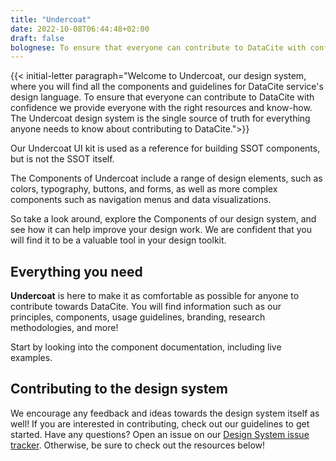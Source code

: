 ```yaml
---
title: "Undercoat"
date: 2022-10-08T06:44:48+02:00
draft: false
bolognese: To ensure that everyone can contribute to DataCite with confidence we provide everyone with the right resources and know-how. The Undercoat design system is the single source of truth for everything anyone needs to know about contributing to DataCite.
---
```



{{< initial-letter paragraph="Welcome to Undercoat, our design system, where you will find all the components and guidelines for DataCite service's design language. To ensure that everyone can contribute to DataCite with confidence we provide everyone with the right resources and know-how. The Undercoat design system is the single source of truth for everything anyone needs to know about contributing to DataCite.">}}


Our Undercoat UI kit is used as a reference for building SSOT components, but is not the SSOT itself.

The Components of Undercoat include a range of design elements, such as colors, typography, buttons, and forms, as well as more complex components such as navigation menus and data visualizations.

So take a look around, explore the Components of our design system, and see how it can help improve your design work. We are confident that you will find it to be a valuable tool in your design toolkit.


## Everything you need 
**Undercoat** is here to make it as comfortable as possible for anyone to contribute towards DataCite. You will find information such as our principles, components, usage guidelines, branding, research methodologies, and more!

Start by looking into the component documentation, including live examples.


## Contributing to the design system 
We encourage any feedback and ideas towards the design system itself as well! If you are interested in contributing, check out our guidelines to get started. Have any questions? Open an issue on our [Design System issue tracker](https://github.com/datacite/undercoat/issues). Otherwise, be sure to check out the resources below!


